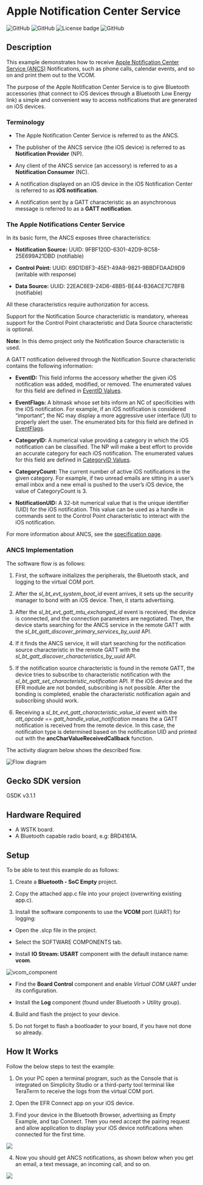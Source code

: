 # Apple Notification Center Service #
![GitHub](https://img.shields.io/badge/Type-Virtual%20Application-green)
![GitHub](https://img.shields.io/badge/Technology-Bluetooth-green)
![License badge](https://img.shields.io/badge/License-zlib-green)
![GitHub](https://img.shields.io/badge/SDK-v3.1.1-green)

## Description ##
 
This example demonstrates how to receive [Apple Notification Center Service (ANCS)](https://developer.apple.com/library/content/documentation/CoreBluetooth/Reference/AppleNotificationCenterServiceSpecification/Specification/Specification.html) Notifications, such as phone calls, calendar events, and so on and print them out to the VCOM.

The purpose of the Apple Notification Center Service is to give Bluetooth accessories (that connect to iOS devices through a Bluetooth Low Energy link) a simple and convenient way to access notifications that are generated on iOS devices.

### Terminology ###

- The Apple Notification Center Service is referred to as the ANCS.

- The publisher of the ANCS service (the iOS device) is referred to as **Notification Provider** (NP).

- Any client of the ANCS service (an accessory) is referred to as a **Notification Consumer** (NC).

- A notification displayed on an iOS device in the iOS Notification Center is referred to as **iOS notification**.

- A notification sent by a GATT characteristic as an asynchronous message is referred to as a **GATT notification**.

### The Apple Notifications Center Service ###

In its basic form, the ANCS exposes three characteristics:

- **Notification Source:** UUID: 9FBF120D-6301-42D9-8C58-25E699A21DBD (notifiable)

- **Control Point:** UUID: 69D1D8F3-45E1-49A8-9821-9BBDFDAAD9D9 (writable with response)

- **Data Source:** UUID: 22EAC6E9-24D6-4BB5-BE44-B36ACE7C7BFB (notifiable)

All these characteristics require authorization for access.

Support for the Notification Source characteristic is mandatory, whereas support for the Control Point characteristic and Data Source characteristic is optional.

**Note:** In this demo project only the Notification Source characteristic is used.

A GATT notification delivered through the Notification Source characteristic contains the following information:

- **EventID:** This field informs the accessory whether the given iOS notification was added, modified, or removed. The enumerated values for this field are defined in [EventID Values](https://developer.apple.com/library/archive/documentation/CoreBluetooth/Reference/AppleNotificationCenterServiceSpecification/Appendix/Appendix.html#//apple_ref/doc/uid/TP40013460-CH3-SW3).

- **EventFlags:** A bitmask whose set bits inform an NC of specificities with the iOS notification. For example, if an iOS notification is considered “important”, the NC may display a more aggressive user interface (UI) to properly alert the user. The enumerated bits for this field are defined in [EventFlags](https://developer.apple.com/library/archive/documentation/CoreBluetooth/Reference/AppleNotificationCenterServiceSpecification/Appendix/Appendix.html#//apple_ref/doc/uid/TP40013460-CH3-SW4).

- **CategoryID:** A numerical value providing a category in which the iOS notification can be classified. The NP will make a best effort to provide an accurate category for each iOS notification. The enumerated values for this field are defined in [CategoryID Values](https://developer.apple.com/library/archive/documentation/CoreBluetooth/Reference/AppleNotificationCenterServiceSpecification/Appendix/Appendix.html#//apple_ref/doc/uid/TP40013460-CH3-SW2).

- **CategoryCount:** The current number of active iOS notifications in the given category. For example, if two unread emails are sitting in a user’s email inbox and a new email is pushed to the user’s iOS device, the value of CategoryCount is 3.

- **NotificationUID:** A 32-bit numerical value that is the unique identifier (UID) for the iOS notification. This value can be used as a handle in commands sent to the Control Point characteristic to interact with the iOS notification.

For more information about ANCS, see the [specification page](https://developer.apple.com/library/content/documentation/CoreBluetooth/Reference/AppleNotificationCenterServiceSpecification/Specification/Specification.html).

### ANCS Implementation ###

The software flow is as follows:

1. First, the software initializes the peripherals, the Bluetooth stack, and logging to the virtual COM port.

2. After the *sl_bt_evt_system_boot_id* event arrives, it sets up the security manager to bond with an iOS device. Then, it starts advertising.

3. After the *sl_bt_evt_gatt_mtu_exchanged_id* event is received, the device is connected, and the connection parameters are negotiated. Then, the device starts searching for the ANCS service in the remote GATT with the *sl_bt_gatt_discover_primary_services_by_uuid* API.

4. If it finds the ANCS service, it will start searching for the notification source characteristic in the remote GATT with the *sl_bt_gatt_discover_characteristics_by_uuid* API.

5. If the notification source characteristic is found in the remote GATT, the device tries to subscribe to characteristic notification with the *sl_bt_gatt_set_characteristic_notification* API. If the iOS device and the EFR module are not bonded, subscribing is not possible. After the bonding is completed, enable the characteristic notification again and subscribing should work.

6. Receiving a *sl_bt_evt_gatt_characteristic_value_id* event with the *att_opcode* == *gatt_handle_value_notification* means the a GATT notification is received from the remote device. In this case, the notification type is determined based on the notification UID and printed out with the **ancCharValueReceivedCallback** function.

The activity diagram below shows the described flow.

![Flow diagram](images/flow_diagram.png)
 
## Gecko SDK version ##
 
GSDK v3.1.1
 
## Hardware Required ##
 
- A WSTK board.
- A Bluetooth capable radio board, e.g: BRD4161A.
 
## Setup
 
To be able to test this example do as follows:

1. Create a **Bluetooth - SoC Empty** project.

2. Copy the attached app.c file into your project (overwriting existing app.c).

3. Install the software components to use the **VCOM** port (UART) for logging:

- Open the .slcp file in the project.

- Select the SOFTWARE COMPONENTS tab.

- Install **IO Stream: USART** component with the default instance name: **vcom**.

![vcom_component](images/vcom_component.png)

- Find the **Board Control** component  and enable *Virtual COM UART* under its configuration.

- Install the **Log** component (found under Bluetooth > Utility group).

4. Build and flash the project to your device.

5. Do not forget to flash a bootloader to your board, if you have not done so already.
 
## How It Works ##
 
Follow the below steps to test the example:

1. On your PC open a terminal program, such as the Console that is integrated on Simplicity Studio or a third-party tool terminal like TeraTerm to receive the logs from the virtual COM port.

2. Open the EFR Connect app on your iOS device. 

3. Find your device in the Bluetooth Browser, advertising as Empty Example, and tap Connect. Then you need accept the pairing request and allow application to display your iOS device notifications when connected for the first time.

![](images/pairing_request.png)

4. Now you should get ANCS notifications, as shown below when you get an email, a text message, an incoming call, and so on.

![](images/ANCS.png)

